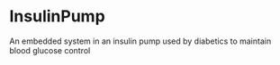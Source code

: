 # InsulinPump
An embedded system in an insulin pump used by diabetics to maintain blood glucose control
